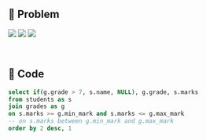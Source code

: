 ## 📌 Problem
![](image/2021-03-16-23-23-14.png)
![](image/2021-03-16-23-24-05.png)
![](image/2021-03-16-23-24-21.png)

<br>

## 📌 Code
```sql
select if(g.grade > 7, s.name, NULL), g.grade, s.marks
from students as s
join grades as g
on s.marks >= g.min_mark and s.marks <= g.max_mark
-- on s.marks between g.min_mark and g.max_mark
order by 2 desc, 1
```
